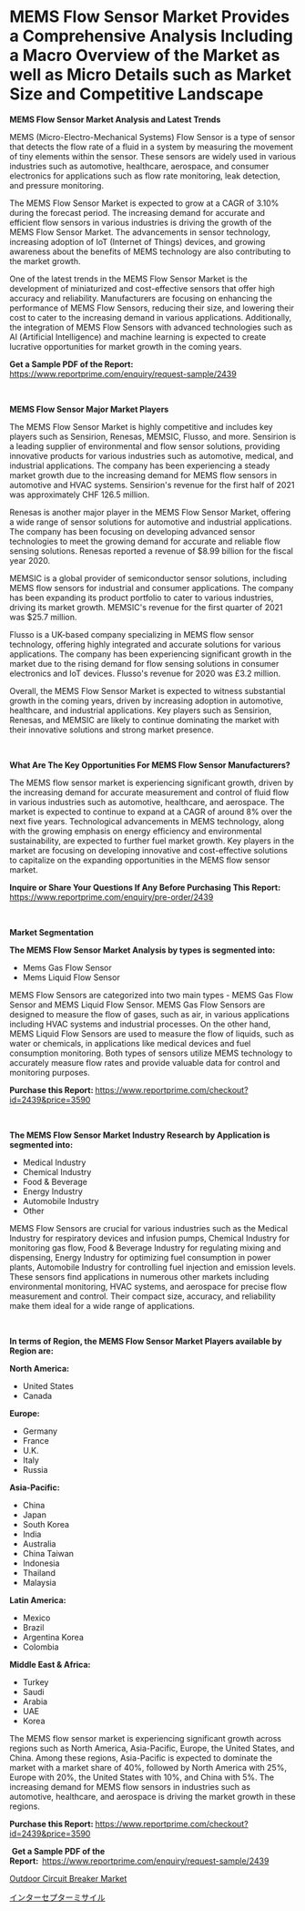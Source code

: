 <p><h1>MEMS Flow Sensor Market Provides a Comprehensive Analysis Including a Macro Overview of the Market as well as Micro Details such as Market Size and Competitive Landscape</h1></p><p><strong>MEMS Flow Sensor Market Analysis and Latest Trends</strong></p>
<p><p>MEMS (Micro-Electro-Mechanical Systems) Flow Sensor is a type of sensor that detects the flow rate of a fluid in a system by measuring the movement of tiny elements within the sensor. These sensors are widely used in various industries such as automotive, healthcare, aerospace, and consumer electronics for applications such as flow rate monitoring, leak detection, and pressure monitoring.</p><p>The MEMS Flow Sensor Market is expected to grow at a CAGR of 3.10% during the forecast period. The increasing demand for accurate and efficient flow sensors in various industries is driving the growth of the MEMS Flow Sensor Market. The advancements in sensor technology, increasing adoption of IoT (Internet of Things) devices, and growing awareness about the benefits of MEMS technology are also contributing to the market growth.</p><p>One of the latest trends in the MEMS Flow Sensor Market is the development of miniaturized and cost-effective sensors that offer high accuracy and reliability. Manufacturers are focusing on enhancing the performance of MEMS Flow Sensors, reducing their size, and lowering their cost to cater to the increasing demand in various applications. Additionally, the integration of MEMS Flow Sensors with advanced technologies such as AI (Artificial Intelligence) and machine learning is expected to create lucrative opportunities for market growth in the coming years.</p></p>
<p><strong>Get a Sample PDF of the Report:&nbsp;</strong> <a href="https://www.reportprime.com/enquiry/request-sample/2439">https://www.reportprime.com/enquiry/request-sample/2439</a></p>
<p>&nbsp;</p>
<p><strong>MEMS Flow Sensor Major Market Players</strong></p>
<p><p>The MEMS Flow Sensor Market is highly competitive and includes key players such as Sensirion, Renesas, MEMSIC, Flusso, and more. Sensirion is a leading supplier of environmental and flow sensor solutions, providing innovative products for various industries such as automotive, medical, and industrial applications. The company has been experiencing a steady market growth due to the increasing demand for MEMS flow sensors in automotive and HVAC systems. Sensirion's revenue for the first half of 2021 was approximately CHF 126.5 million.</p><p>Renesas is another major player in the MEMS Flow Sensor Market, offering a wide range of sensor solutions for automotive and industrial applications. The company has been focusing on developing advanced sensor technologies to meet the growing demand for accurate and reliable flow sensing solutions. Renesas reported a revenue of $8.99 billion for the fiscal year 2020.</p><p>MEMSIC is a global provider of semiconductor sensor solutions, including MEMS flow sensors for industrial and consumer applications. The company has been expanding its product portfolio to cater to various industries, driving its market growth. MEMSIC's revenue for the first quarter of 2021 was $25.7 million.</p><p>Flusso is a UK-based company specializing in MEMS flow sensor technology, offering highly integrated and accurate solutions for various applications. The company has been experiencing significant growth in the market due to the rising demand for flow sensing solutions in consumer electronics and IoT devices. Flusso's revenue for 2020 was £3.2 million.</p><p>Overall, the MEMS Flow Sensor Market is expected to witness substantial growth in the coming years, driven by increasing adoption in automotive, healthcare, and industrial applications. Key players such as Sensirion, Renesas, and MEMSIC are likely to continue dominating the market with their innovative solutions and strong market presence.</p></p>
<p>&nbsp;</p>
<p><strong>What Are The Key Opportunities For MEMS Flow Sensor Manufacturers?</strong></p>
<p><p>The MEMS flow sensor market is experiencing significant growth, driven by the increasing demand for accurate measurement and control of fluid flow in various industries such as automotive, healthcare, and aerospace. The market is expected to continue to expand at a CAGR of around 8% over the next five years. Technological advancements in MEMS technology, along with the growing emphasis on energy efficiency and environmental sustainability, are expected to further fuel market growth. Key players in the market are focusing on developing innovative and cost-effective solutions to capitalize on the expanding opportunities in the MEMS flow sensor market.</p></p>
<p><strong>Inquire or Share Your Questions If Any Before Purchasing This Report:</strong> <a href="https://www.reportprime.com/enquiry/pre-order/2439">https://www.reportprime.com/enquiry/pre-order/2439</a></p>
<p>&nbsp;</p>
<p><strong>Market Segmentation</strong></p>
<p><strong>The MEMS Flow Sensor Market Analysis by types is segmented into:</strong></p>
<p><ul><li>Mems Gas Flow Sensor</li><li>Mems Liquid Flow Sensor</li></ul></p>
<p><p>MEMS Flow Sensors are categorized into two main types - MEMS Gas Flow Sensor and MEMS Liquid Flow Sensor. MEMS Gas Flow Sensors are designed to measure the flow of gases, such as air, in various applications including HVAC systems and industrial processes. On the other hand, MEMS Liquid Flow Sensors are used to measure the flow of liquids, such as water or chemicals, in applications like medical devices and fuel consumption monitoring. Both types of sensors utilize MEMS technology to accurately measure flow rates and provide valuable data for control and monitoring purposes.</p></p>
<p><strong>Purchase this Report:&nbsp;</strong><a href="https://www.reportprime.com/checkout?id=2439&price=3590">https://www.reportprime.com/checkout?id=2439&price=3590</a></p>
<p>&nbsp;</p>
<p><strong>The MEMS Flow Sensor Market Industry Research by Application is segmented into:</strong></p>
<p><ul><li>Medical Industry</li><li>Chemical Industry</li><li>Food & Beverage</li><li>Energy Industry</li><li>Automobile Industry</li><li>Other</li></ul></p>
<p><p>MEMS Flow Sensors are crucial for various industries such as the Medical Industry for respiratory devices and infusion pumps, Chemical Industry for monitoring gas flow, Food & Beverage Industry for regulating mixing and dispensing, Energy Industry for optimizing fuel consumption in power plants, Automobile Industry for controlling fuel injection and emission levels. These sensors find applications in numerous other markets including environmental monitoring, HVAC systems, and aerospace for precise flow measurement and control. Their compact size, accuracy, and reliability make them ideal for a wide range of applications.</p></p>
<p>&nbsp;</p>
<p><strong>In terms of Region, the MEMS Flow Sensor Market Players available by Region are:</strong></p>
<p>
    <p> <strong> North America: </strong>
        <ul>
            <li>United States</li>
            <li>Canada</li>
        </ul>
        </p> 
    <p> <strong> Europe: </strong>
        <ul>
            <li>Germany</li>
            <li>France</li>
            <li>U.K.</li>
            <li>Italy</li>
            <li>Russia</li>
        </ul>
        </p> 
    <p> <strong> Asia-Pacific: </strong>
        <ul>
            <li>China</li>
            <li>Japan</li>
            <li>South Korea</li>
            <li>India</li>
            <li>Australia</li>
            <li>China Taiwan</li>
            <li>Indonesia</li>
            <li>Thailand</li>
            <li>Malaysia</li>
        </ul>
        </p> 
    <p> <strong> Latin America: </strong>
        <ul>
            <li>Mexico</li>
            <li>Brazil</li>
            <li>Argentina Korea</li>
            <li>Colombia</li>
        </ul>
        </p> 
    <p> <strong> Middle East & Africa: </strong>
        <ul>
            <li>Turkey</li>
            <li>Saudi</li>
            <li>Arabia</li>
            <li>UAE</li>
            <li>Korea</li>
        </ul>
    </p>
    </p>
<p><p>The MEMS flow sensor market is experiencing significant growth across regions such as North America, Asia-Pacific, Europe, the United States, and China. Among these regions, Asia-Pacific is expected to dominate the market with a market share of 40%, followed by North America with 25%, Europe with 20%, the United States with 10%, and China with 5%. The increasing demand for MEMS flow sensors in industries such as automotive, healthcare, and aerospace is driving the market growth in these regions.</p></p>
<p><strong>Purchase this Report: </strong><a href="https://www.reportprime.com/checkout?id=2439&price=3590">https://www.reportprime.com/checkout?id=2439&price=3590</a></p>
<p>&nbsp;<strong>Get a Sample PDF of the Report:&nbsp;&nbsp;</strong><a href="https://www.reportprime.com/enquiry/request-sample/2439">https://www.reportprime.com/enquiry/request-sample/2439</a></p>
<p><strong></strong></p>
<p><p><a href="https://github.com/GroverBarry/Market-Research-Report-List-4/blob/main/outdoor-circuit-breaker-market.md">Outdoor Circuit Breaker Market</a></p><p><a href="https://github.com/ppmazlotr77499/Market-Research-Report-List-1/blob/main/495403611564.md">インターセプターミサイル</a></p></p>